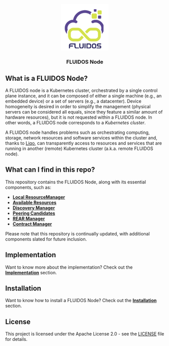 <!-- markdownlint-disable first-line-h1 -->
<p align="center">
<a href="https://www.fluidos.eu/"> <img src="./docs/images/fluidoslogo.png" width="150"/> </a>
<h3 align="center">FLUIDOS Node</h3>
</p>

## What is a FLUIDOS Node?

A FLUIDOS node is a Kubernetes cluster, orchestrated by a single control plane instance, and it can be composed of either a single machine (e.g., an embedded device) or a set of servers (e.g., a datacenter).
Device homogeneity is desired in order to simplify the management (physical servers can be considered all equals, since they feature a similar amount of hardware resources), but it is not requested within a FLUIDOS node. In other words, a FLUIDOS node corresponds to a *Kubernetes cluster*.

A FLUIDOS node handles problems such as orchestrating computing, storage, network resources and software services within the cluster and, thanks to [Liqo](https://liqo.io), can transparently access to resources and services that are running in another (remote) Kubernetes cluster (a.k.a. remote FLUIDOS node). 

## What can I find in this repo?

This repository contains the FLUIDOS Node, along with its essential components, such as:

- [**Local ResourceManager**](/docs/implementation/components.md#local-resourcemanager)
- [**Available Resources**](/docs/implementation/components.md#available-resources)
- [**Discovery Manager**](/docs/implementation/components.md#discovery-manager)
- [**Peering Candidates**](/docs/implementation/components.md#peering-candidates)
- [**REAR Manager**](/docs/implementation/components.md#rear-manager)
- [**Contract Manager**](/docs/implementation/components.md#contract-manager)

Please note that this repository is continually updated, with additional components slated for future inclusion.

## Implementation

Want to know more about the implementation? Check out the [**Implementation**](./docs/implementation/implementation.md) section.

## Installation

Want to know how to install a FLUIDOS Node? Check out the [**Installation**](./docs/installation/installation.md) section.

## License

This project is licensed under the Apache License 2.0 - see the [LICENSE](LICENSE) file for details.
